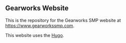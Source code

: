 ## Gearworks Website

This is the repository for the Gearworks SMP website at https://www.gearworkssmp.com. 

This website uses the [Hugo](https://gohugo.io/).